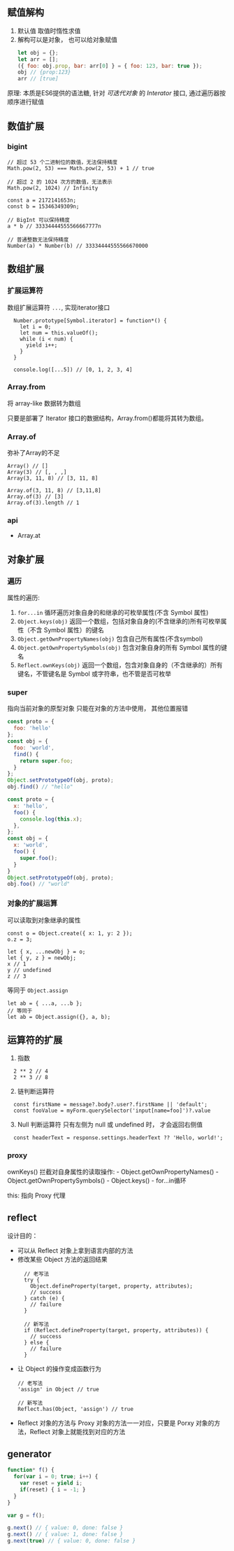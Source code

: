 

## 赋值解构

1. 默认值 取值时惰性求值
2. 解构可以是对象， 也可以给对象赋值
    ```js
    let obj = {};
    let arr = [];
    ({ foo: obj.prop, bar: arr[0] } = { foo: 123, bar: true });
    obj // {prop:123}
    arr // [true]
    ```


原理:
本质是ES6提供的语法糖, 针对 *可迭代对象* 的 *Interator* 接口, 通过遍历器按顺序进行赋值

## 数值扩展

### bigint

```
// 超过 53 个二进制位的数值，无法保持精度
Math.pow(2, 53) === Math.pow(2, 53) + 1 // true

// 超过 2 的 1024 次方的数值，无法表示
Math.pow(2, 1024) // Infinity

const a = 2172141653n;
const b = 15346349309n;

// BigInt 可以保持精度
a * b // 33334444555566667777n

// 普通整数无法保持精度
Number(a) * Number(b) // 33334444555566670000

```


## 数组扩展

### 扩展运算符
数组扩展运算符 `...`, 实现iterator接口
  ```
    Number.prototype[Symbol.iterator] = function*() {
      let i = 0;
      let num = this.valueOf();
      while (i < num) {
        yield i++;
      }
    }

    console.log([...5]) // [0, 1, 2, 3, 4]
  ```
### Array.from
将 array-like 数据转为数组
 
只要是部署了 Iterator 接口的数据结构，Array.from()都能将其转为数组。

### Array.of
弥补了Array的不足
```
Array() // []
Array(3) // [, , ,]
Array(3, 11, 8) // [3, 11, 8]

Array.of(3, 11, 8) // [3,11,8]
Array.of(3) // [3]
Array.of(3).length // 1
```

### api
- Array.at


## 对象扩展


###  遍历
属性的遍历:
1. `for...in` 循环遍历对象自身的和继承的可枚举属性(不含 Symbol 属性)
2. `Object.keys(obj)` 返回一个数组，包括对象自身的(不含继承的)所有可枚举属性（不含 Symbol 属性）的键名
3. `Object.getOwnPropertyNames(obj)` 包含自己所有属性(不含symbol)
4. `Object.getOwnPropertySymbols(obj)` 包含对象自身的所有 Symbol 属性的键名
5. `Reflect.ownKeys(obj)` 返回一个数组，包含对象自身的（不含继承的）所有键名，不管键名是 Symbol 或字符串，也不管是否可枚举


### super

指向当前对象的原型对象 
只能在对象的方法中使用， 其他位置报错
```js
const proto = {
  foo: 'hello'
};
const obj = {
  foo: 'world',
  find() {
    return super.foo;
  }
};
Object.setPrototypeOf(obj, proto);
obj.find() // "hello"

const proto = {
  x: 'hello',
  foo() {
    console.log(this.x);
  },
};
const obj = {
  x: 'world',
  foo() {
    super.foo();
  }
}
Object.setPrototypeOf(obj, proto);
obj.foo() // "world"
```



### 对象的扩展运算


可以读取到对象继承的属性 

```
const o = Object.create({ x: 1, y: 2 });
o.z = 3;

let { x, ...newObj } = o;
let { y, z } = newObj;
x // 1
y // undefined
z // 3
```

等同于 `Object.assign`
```
let ab = { ...a, ...b };
// 等同于
let ab = Object.assign({}, a, b);
```

## 运算符的扩展

1. 指数
  ```
    2 ** 2 // 4
    2 ** 3 // 8
  ```
2. 链判断运算符
  ```
    const firstName = message?.body?.user?.firstName || 'default';
    const fooValue = myForm.querySelector('input[name=foo]')?.value
  ```
3. Null 判断运算符
  只有左侧为 null 或 undefined 时， 才会返回右侧值
  ```
    const headerText = response.settings.headerText ?? 'Hello, world!';
  ```



### proxy

ownKeys() 拦截对自身属性的读取操作:
    - Object.getOwnPropertyNames()
    - Object.getOwnPropertySymbols()
    - Object.keys()
    - for...in循环

this: 指向 Proxy 代理


## reflect

设计目的：
- 可以从 Reflect 对象上拿到语言内部的方法
- 修改某些 Object 方法的返回结果
  ```
    // 老写法
    try {
      Object.defineProperty(target, property, attributes);
      // success
    } catch (e) {
      // failure
    }

    // 新写法
    if (Reflect.defineProperty(target, property, attributes)) {
      // success
    } else {
      // failure
    }
  ```
- 让 Object 的操作变成函数行为
    ```
    // 老写法
    'assign' in Object // true

    // 新写法
    Reflect.has(Object, 'assign') // true
    ```
- Reflect 对象的方法与 Proxy 对象的方法一一对应，只要是 Porxy 对象的方法，Reflect 对象上就能找到对应的方法




## generator

```js
function* f() {
  for(var i = 0; true; i++) {
    var reset = yield i;
    if(reset) { i = -1; }
  }
}

var g = f();

g.next() // { value: 0, done: false }
g.next() // { value: 1, done: false }
g.next(true) // { value: 0, done: false }
```